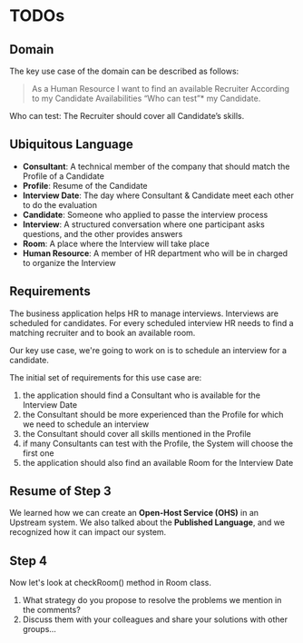 # TODOs

## Domain

The key use case of the domain can be described as follows:

> As a Human Resource
> I want to find an available Recruiter
> According to my Candidate Availabilities
> “Who can test”* my Candidate.

Who can test: The Recruiter should cover all Candidate’s skills.

## Ubiquitous Language

- **Consultant**: A technical member of the company that should match the Profile of a Candidate
- **Profile**: Resume of the Candidate
- **Interview Date**: The day where Consultant & Candidate meet each other to do the evaluation
- **Candidate**: Someone who applied to passe the interview process
- **Interview**: A structured conversation where one participant asks questions, and the other provides answers
- **Room**: A place where the Interview will take place
- **Human Resource**: A member of HR department who will be in charged to organize the Interview

## Requirements

The business application helps HR to manage interviews. Interviews are scheduled for candidates.
For every scheduled interview HR needs to find a matching recruiter and to book an available room.

Our key use case, we're going to work on is to schedule an interview for a candidate.

The initial set of requirements for this use case are:

1. the application should find a Consultant who is available for the Interview Date
2. the Consultant should be more experienced than the Profile for which we need to schedule an interview
3. the Consultant should cover all skills mentioned in the Profile
4. if many Consultants can test with the Profile, the System will choose the first one
5. the application should also find an available Room for the Interview Date

## Resume of Step 3

We learned how we can create an **Open-Host Service (OHS)** in an Upstream system.
We also talked about the **Published Language**, and we recognized how it can impact our system.

## Step 4

Now let's look at checkRoom() method in Room class.

1. What strategy do you propose to resolve the problems we mention in the comments?
2. Discuss them with your colleagues and share your solutions with other groups...
